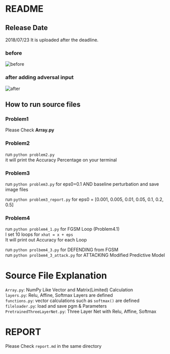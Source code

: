 # README

## Release Date
2018/07/23
It is uploaded after the deadline. 

### before
![before](https://user-images.githubusercontent.com/11141442/43048506-bd14c496-8e23-11e8-9503-e53fb4888fcc.png)

### after adding adversal input
![after](https://user-images.githubusercontent.com/11141442/43048519-e954fd00-8e23-11e8-8b56-c7220ea896a8.png)

## How to run source files
### Problem1
Please Check **Array.py**

### Problem2
run `python problem2.py`   
it will print the Accuracy Percentage on your terminal

### Problem3
run `python problem3.py` for eps0=0.1 AND baseline perturbation and save image files

run `python problem3_report.py` for eps0 = [0.001, 0.005, 0.01, 0.05, 0.1, 0.2, 0.5]

### Problem4
run `python problem4_1.py` for FGSM Loop (Problem4.1)   
I set 10 loops for `xhat = x + eps`   
It will print out Accuracy for each Loop

run `python prolbem4_3.py` for DEFENDING from FGSM   
run `python prolbem4_3_attack.py` for ATTACKING Modified Predictive Model


# Source File Explanation
`Array.py`:       NumPy Like Vector and Matrix(Limited) Calculation   
`layers.py`:      Relu, Affine, Softmax Layers are defined   
`functions.py`:   vector calculations such as `softmax()` are defined   
`fileloader.py`:  load and save pgm & Parameters   
`PretrainedThreeLayerNet.py`:   Three Layer Net with Relu, Affine, Softmax   


# REPORT
Please Check `report.md` in the same directory
